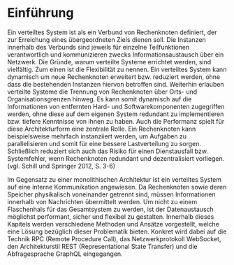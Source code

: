 # Einführung

Ein verteiltes System ist als ein Verbund von Rechenknoten definiert, der zur Erreichung eines übergeordneten Ziels dienen soll. Die Instanzen innerhalb des Verbunds sind jeweils für einzelne Teilfunktionen verantwortlich und kommunizieren zwecks Informationsaustausch über ein Netzwerk. Die Gründe, warum verteilte Systeme errichtet werden, sind vielfältig. Zum einen ist die Flexibilität zu nennen. Ein verteiltes System kann dynamisch um neue Rechenknoten erweitert bzw. reduziert werden, ohne dass die bestehenden Instanzen hiervon betroffen sind. Weiterhin erlauben verteilte Systeme die Trennung von Rechenknoten über Orts- und Organisationsgrenzen hinweg. Es kann somit dynamisch auf die Informationen von entfernten Hard- und Softwarekomponenten zugegriffen werden, ohne diese auf dem eigenen System redundant zu implementieren bzw. tiefere Kenntnisse von ihnen zu haben. Auch die Performanz spielt für diese Architekturform eine zentrale Rolle. Ein Rechenknoten kann beispielsweise mehrfach instanziiert werden, um Aufgaben zu parallelisieren und somit für eine bessere Lastverteilung zu sorgen. Schließlich reduziert sich auch das Risiko für einen Dienstausfall bzw. Systemfehler, wenn Rechenknoten redundant und dezentralisiert vorliegen. \(vgl. Schill und Springer 2012, S. 3-6\)

Im Gegensatz zu einer monolithischen Architektur ist ein verteiltes System auf eine interne Kommunikation angewiesen. Da Rechenknoten sowie deren Speicher physikalisch voneinander getrennt sind, müssen Informationen innerhalb von Nachrichten übermittelt werden. Um nicht zu einem Flaschenhals für das Gesamtsystem zu werden, ist der Datenaustausch möglichst performant, sicher und flexibel zu gestalten. Innerhalb dieses Kapitels werden verschiedene Methoden und Ansätze vorgestellt, welche eine Lösung bezüglich dieser Problematik bieten. Konkret wird dabei auf die Technik RPC \(Remote Procedure Call\), das Netzwerkprotokoll WebSocket, den Architekturstil REST \(Representational State Transfer\) und die Abfragesprache GraphQL eingegangen.

